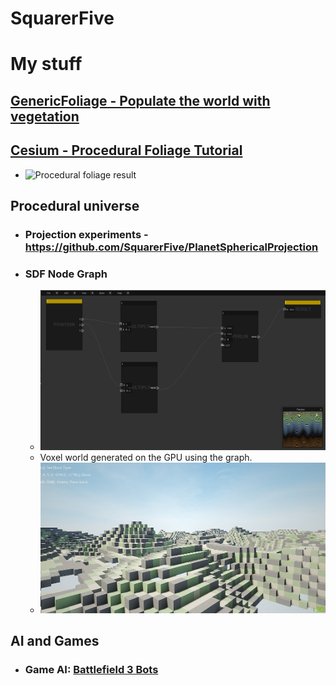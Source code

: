 # SquarerFive

# My stuff

## [GenericFoliage - Populate the world with vegetation](https://github.com/SquarerFive/GenericFoliage/)

## [Cesium - Procedural Foliage Tutorial](https://cesium.com/learn/unreal/unreal-procedural-foliage/)
- ![Procedural foliage result](https://prismic-io.s3.amazonaws.com/cesium/9f8e323f-fb09-4946-b76d-59a0fed026e5_foliage470.png)


## Procedural universe
- ### Projection experiments - https://github.com/SquarerFive/PlanetSphericalProjection
- ### SDF Node Graph 
  - ![Voxel node graph](doc/nodeGraph.png)
  - Voxel world generated on the GPU using the graph.
  - ![World generated using the graph](doc/12SDD_voxelcraft.png)

## AI and Games
- ### Game AI: [Battlefield 3 Bots](https://github.com/SquarerFive/bf3-bots)
